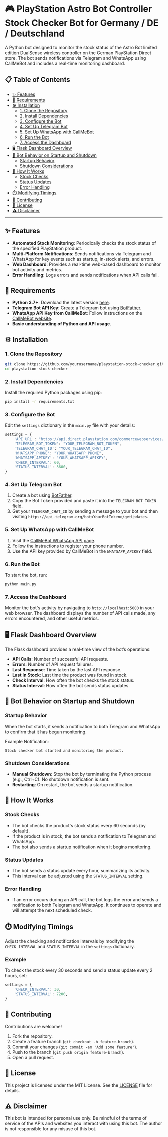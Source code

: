# 🎮 PlayStation Astro Bot Controller Stock Checker Bot for Germany / DE / Deutschland

A Python bot designed to monitor the stock status of the Astro Bot limited edition DualSense wireless controller on the German PlayStation Direct store. The bot sends notifications via Telegram and WhatsApp using CallMeBot and includes a real-time monitoring dashboard.

## 📋 Table of Contents
- [✨ Features](#-features)
- [🔧 Requirements](#-requirements)
- [⚙️ Installation](#️-installation)
  - [1. Clone the Repository](#1-clone-the-repository)
  - [2. Install Dependencies](#2-install-dependencies)
  - [3. Configure the Bot](#3-configure-the-bot)
  - [4. Set Up Telegram Bot](#4-set-up-telegram-bot)
  - [5. Set Up WhatsApp with CallMeBot](#5-set-up-whatsapp-with-callmebot)
  - [6. Run the Bot](#6-run-the-bot)
  - [7. Access the Dashboard](#7-access-the-dashboard)
- [🖥️ Flask Dashboard Overview](#️-flask-dashboard-overview)
- [🚀 Bot Behavior on Startup and Shutdown](#-bot-behavior-on-startup-and-shutdown)
  - [Startup Behavior](#startup-behavior)
  - [Shutdown Considerations](#shutdown-considerations)
- [🔄 How It Works](#-how-it-works)
  - [Stock Checks](#stock-checks)
  - [Status Updates](#status-updates)
  - [Error Handling](#error-handling)
- [⏱️ Modifying Timings](#️-modifying-timings)
- [🤝 Contributing](#-contributing)
- [📄 License](#-license)
- [⚠️ Disclaimer](#-disclaimer)

---

## ✨ Features
- **Automated Stock Monitoring**: Periodically checks the stock status of the specified PlayStation product.
- **Multi-Platform Notifications**: Sends notifications via Telegram and WhatsApp for key events such as startup, in-stock alerts, and errors.
- **Web Dashboard**: Provides a real-time web-based dashboard to monitor bot activity and metrics.
- **Error Handling**: Logs errors and sends notifications when API calls fail.

## 🔧 Requirements
- **Python 3.7+**: Download the latest version [here](https://www.python.org/downloads/).
- **Telegram Bot API Key**: Create a Telegram bot using [BotFather](https://t.me/botfather).
- **WhatsApp API Key from CallMeBot**: Follow instructions on the [CallMeBot website](https://www.callmebot.com/blog/free-api-whatsapp-messages/).
- **Basic understanding of Python and API usage**.

## ⚙️ Installation

### 1. Clone the Repository

```bash
git clone https://github.com/yourusername/playstation-stock-checker.git
cd playstation-stock-checker
```

### 2. Install Dependencies

Install the required Python packages using pip:

```bash
pip install -r requirements.txt
```

### 3. Configure the Bot

Edit the `settings` dictionary in the `main.py` file with your details:

```python
settings = {
    'API_URL': "https://api.direct.playstation.com/commercewebservices/ps-direct-de/users/anonymous/products/productList?fields=BASIC&lang=de_DE&productCodes=1000044988-DE",
    'TELEGRAM_BOT_TOKEN': "YOUR_TELEGRAM_BOT_TOKEN",
    'TELEGRAM_CHAT_ID': "YOUR_TELEGRAM_CHAT_ID",
    'WHATSAPP_PHONE': "YOUR_WHATSAPP_PHONE",
    'WHATSAPP_APIKEY': "YOUR_WHATSAPP_APIKEY",
    'CHECK_INTERVAL': 60,
    'STATUS_INTERVAL': 3600,
}
```

### 4. Set Up Telegram Bot

1. Create a bot using [BotFather](https://t.me/botfather).
2. Copy the Bot Token provided and paste it into the `TELEGRAM_BOT_TOKEN` field.
3. Get your `TELEGRAM_CHAT_ID` by sending a message to your bot and then visiting `https://api.telegram.org/bot<YourBotToken>/getUpdates`.

### 5. Set Up WhatsApp with CallMeBot

1. Visit the [CallMeBot WhatsApp API page](https://www.callmebot.com/blog/free-api-whatsapp-messages/).
2. Follow the instructions to register your phone number.
3. Use the API key provided by CallMeBot in the `WHATSAPP_APIKEY` field.

### 6. Run the Bot

To start the bot, run:

```bash
python main.py
```

### 7. Access the Dashboard

Monitor the bot's activity by navigating to `http://localhost:5000` in your web browser. The dashboard displays the number of API calls made, any errors encountered, and other useful metrics.

## 🖥️ Flask Dashboard Overview

The Flask dashboard provides a real-time view of the bot’s operations:

- **API Calls**: Number of successful API requests.
- **Errors**: Number of API request failures.
- **Last Response**: Time taken by the last API response.
- **Last In Stock**: Last time the product was found in stock.
- **Check Interval**: How often the bot checks the stock status.
- **Status Interval**: How often the bot sends status updates.

## 🚀 Bot Behavior on Startup and Shutdown

### Startup Behavior

When the bot starts, it sends a notification to both Telegram and WhatsApp to confirm that it has begun monitoring.

Example Notification:
```
Stock checker bot started and monitoring the product.
```

### Shutdown Considerations

- **Manual Shutdown**: Stop the bot by terminating the Python process (e.g., Ctrl+C). No shutdown notification is sent.
- **Restarting**: On restart, the bot sends a startup notification.

## 🔄 How It Works

### Stock Checks

- The bot checks the product's stock status every 60 seconds (by default).
- If the product is in stock, the bot sends a notification to Telegram and WhatsApp.
- The bot also sends a startup notification when it begins monitoring.

### Status Updates

- The bot sends a status update every hour, summarizing its activity.
- This interval can be adjusted using the `STATUS_INTERVAL` setting.

### Error Handling

- If an error occurs during an API call, the bot logs the error and sends a notification to both Telegram and WhatsApp. It continues to operate and will attempt the next scheduled check.

## ⏱️ Modifying Timings

Adjust the checking and notification intervals by modifying the `CHECK_INTERVAL` and `STATUS_INTERVAL` in the `settings` dictionary.

### Example

To check the stock every 30 seconds and send a status update every 2 hours, set:

```python
settings = {
    'CHECK_INTERVAL': 30,
    'STATUS_INTERVAL': 7200,
}
```

## 🤝 Contributing

Contributions are welcome! 

1. Fork the repository.
2. Create a feature branch (`git checkout -b feature-branch`).
3. Commit your changes (`git commit -am 'Add some feature'`).
4. Push to the branch (`git push origin feature-branch`).
5. Open a pull request.

## 📄 License

This project is licensed under the MIT License. See the [LICENSE](LICENSE) file for details.

## ⚠️ Disclaimer

This bot is intended for personal use only. Be mindful of the terms of service of the APIs and websites you interact with using this bot. The author is not responsible for any misuse of this bot.

